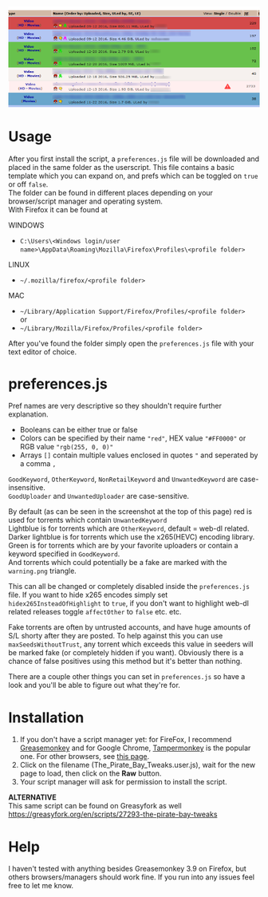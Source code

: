 ![screenshot](usage_screenshot.png)

# Usage

After you first install the script, a `preferences.js` file will be downloaded and placed in the same folder as the userscript. This file contains a basic template which you can expand on, and prefs which can be toggled on `true` or off `false`.  
The folder can be found in different places depending on your browser/script manager and operating system.  
With Firefox it can be found at 

WINDOWS  
* `C:\Users\<Windows login/user name>\AppData\Roaming\Mozilla\Firefox\Profiles\<profile folder>`  

LINUX  
* `~/.mozilla/firefox/<profile folder>`  

MAC  
* `~/Library/Application Support/Firefox/Profiles/<profile folder>`  
or
* `~/Library/Mozilla/Firefox/Profiles/<profile folder>`

After you've found the folder simply open the `preferences.js` file with your text editor of choice.

# preferences.js

Pref names are very descriptive so they shouldn't require further explanation.
* Booleans can be either true or false
* Colors can be specified by their name `"red"`, HEX value `"#FF0000"` or RGB value `"rgb(255, 0, 0)"`
* Arrays `[]` contain multiple values enclosed in quotes `"` and seperated by a comma `, `

`GoodKeyword`, `OtherKeyword`, `NonRetailKeyword` and `UnwantedKeyword` are case-insensitive.  
`GoodUploader` and `UnwantedUploader` are case-sensitive.

By default (as can be seen in the screenshot at the top of this page) red is used for torrents which contain `UnwantedKeyword`  
Lightblue is for torrents which are `OtherKeyword`, default = web-dl related.  
Darker lightblue is for torrents which use the x265(HEVC) encoding library.  
Green is for torrents which are by your favorite uploaders or contain a keyword specified in `GoodKeyword`.  
And torrents which could potentially be a fake are marked with the `warning.png` triangle.  

This can all be changed or completely disabled inside the `preferences.js` file. If you want to hide x265 encodes simply set `hidex265InsteadOfHighlight` to `true`, if you don't want to highlight web-dl related releases toggle `affectOther` to `false` etc. etc.

Fake torrents are often by untrusted accounts, and have huge amounts of S/L shorty after they are posted. To help against this you can use `maxSeedsWithoutTrust`, any torrent which exceeds this value in seeders will be marked fake (or completely hidden if you want). Obviously there is a chance of false positives using this method but it's better than nothing.

There are a couple other things you can set in `preferences.js` so have a look and you'll be able to figure out what they're for.

# Installation

1. If you don't have a script manager yet: for FireFox, I recommend [Greasemonkey](https://addons.mozilla.org/firefox/addon/greasemonkey/) and for Google Chrome, [Tampermonkey](https://chrome.google.com/webstore/detail/tampermonkey/dhdgffkkebhmkfjojejmpbldmpobfkfo) is the popular one. For other browsers, see [this page](http://wiki.greasespot.net/Cross-browser_userscripting).
2. Click on the filename (The_Pirate_Bay_Tweaks.user.js), wait for the new page to load, then click on the **Raw** button.
3. Your script manager will ask for permission to install the script.

**ALTERNATIVE**  
This same script can be found on Greasyfork as well  
https://greasyfork.org/en/scripts/27293-the-pirate-bay-tweaks

# Help

I haven't tested with anything besides Greasemonkey 3.9 on Firefox, but others browsers/managers should work fine. If you run into any issues feel free to let me know.
